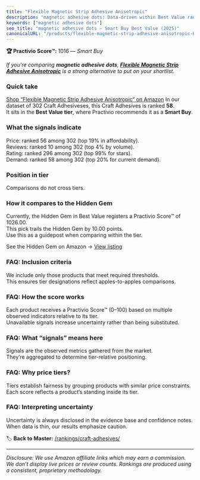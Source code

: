 ```yaml
---
title: "Flexible Magnetic Strip Adhesive Anisotropic"
description: "magnetic adhesive dots: Data-driven within Best Value ranking using the Practivio Score™. Positioned by quality, value, demand, findability, momentum."
keywords: ["magnetic adhesive dots"]
seo_title: "magnetic adhesive dots — Smart Buy Best Value (2025)"
canonicalURL: "/products/flexible-magnetic-strip-adhesive-anisotropic-B078SVG2CC/"
---
```


**🏆 Practivio Score™:** 1016 — _Smart Buy_


*If you're comparing **magnetic adhesive dots**, **[Flexible Magnetic Strip Adhesive Anisotropic](https://www.amazon.com/dp/B078SVG2CC?tag=practivio-20)** is a strong alternative to put on your shortlist.*
### Quick take
[Shop “Flexible Magnetic Strip Adhesive Anisotropic” on Amazon](https://www.amazon.com/dp/B078SVG2CC?tag=practivio-20)
In our dataset of 302 Craft Adhesiveses, this Craft Adhesives is ranked **58**.  
It sits in the **Best Value tier**, where Practivio recommends it as a **Smart Buy**.

### What the signals indicate
Price: ranked 56 among 302 (top 19% in affordability).  
Reviews: ranked 10 among 302 (top 4% by volume).  
Rating: ranked 296 among 302 (top 99% for stars).  
Demand: ranked 58 among 302 (top 20% for current demand).

### Position in tier
Comparisons do not cross tiers.

### How it compares to the Hidden Gem
Currently, the Hidden Gem in Best Value registers a Practivio Score™ of 1026.00.  
This pick trails the Hidden Gem by 10.00 points.  
Use this as a guidepost when comparing within the tier.  

See the Hidden Gem on Amazon → [View listing](https://www.amazon.com/dp/B00178QSE6?tag=practivio-20)

### FAQ: Inclusion criteria
We include only those products that meet required thresholds.  
This ensures tier designations reflect apples-to-apples comparisons.

### FAQ: How the score works
Each product receives a Practivio Score™ (0–100) based on multiple observed indicators relative to its tier.  
Unavailable signals increase uncertainty rather than being substituted.

### FAQ: What “signals” means here
Signals are the observed metrics gathered from the market.  
They’re aggregated to determine tier-relative positioning.

### FAQ: Why price tiers?
Tiers establish fairness by grouping products with similar price constraints.  
Each score reflects a product’s standing inside its tier.

### FAQ: Interpreting uncertainty
Uncertainty is always disclosed in the evidence base and confidence notes.  
When data is thin, our results emphasize caution.


🏷️ **Back to Master:** [/rankings/craft-adhesives/](/rankings/craft-adhesives/)

---
_Disclosure: We use Amazon affiliate links which may earn a commission. We don’t display live prices or review counts. Rankings are produced using a consistent, proprietary methodology._
